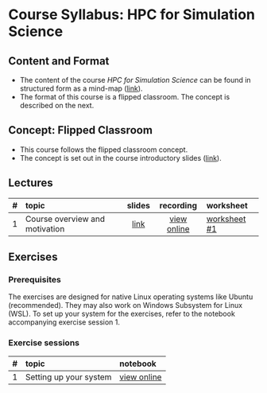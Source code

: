 # Course Syllabus: HPC for Simulation Science

## Content and Format

* The content of the course *HPC for Simulation Science* can be found in structured form as a mind-map ([link](https://hmarschall.github.io/flippedClassRoom-HPCSimulationScience/Lessons/CourseContent.html)).
* The format of this course is a flipped classroom. The concept is described on the next.

## Concept: Flipped Classroom

* This course follows the flipped classroom concept.
* The concept is set out in the course introductory slides ([link](https://hmarschall.github.io/flippedClassRoom-HPCSimulationScience/Lessons/CourseSyllabus.html)).


## Lectures

| # | topic | slides | recording | worksheet |
|--:|:------|:------:|:---------:|:----------|
| 1 | Course overview and motivation | [link](...) | [view online](...) | [worksheet #1](...) |


## Exercises

### Prerequisites

The exercises are designed for native Linux operating systems like Ubuntu (recommended). They may also work on Windows Subsystem for Linux (WSL). To set up your system for the exercises, refer to the notebook accompanying exercise session 1.

### Exercise sessions

| # | topic | notebook |
|--:|:------|:---------|
| 1 | Setting up your system | [view online](...) |
